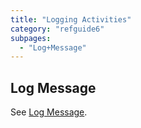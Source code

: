 ```yaml
---
title: "Logging Activities"
category: "refguide6"
subpages:
  - "Log+Message"
---
```



## Log Message

See [Log Message](Log+Message).
